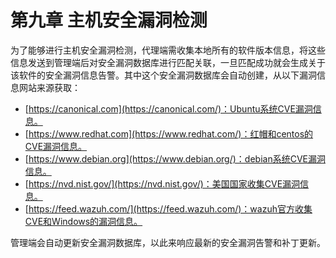 # 第九章 主机安全漏洞检测

为了能够进行主机安全漏洞检测，代理端需收集本地所有的软件版本信息，将这些信息发送到管理端后对安全漏洞数据库进行匹配关联，一旦匹配成功就会生成关于该软件的安全漏洞信息告警。其中这个安全漏洞数据库会自动创建，从以下漏洞信息网站来源获取：

* [https://canonical.com](https://canonical.com/)：Ubuntu系统CVE漏洞信息。
* [https://www.redhat.com](https://www.redhat.com/)：红帽和centos的CVE漏洞信息。
* [https://www.debian.org](https://www.debian.org/)：debian系统CVE漏洞信息。
* [https://nvd.nist.gov/](https://nvd.nist.gov/)：美国国家收集CVE漏洞信息。
* [https://feed.wazuh.com/](https://feed.wazuh.com/)：wazuh官方收集CVE和Windows的漏洞信息。

管理端会自动更新安全漏洞数据库，以此来响应最新的安全漏洞告警和补丁更新。


